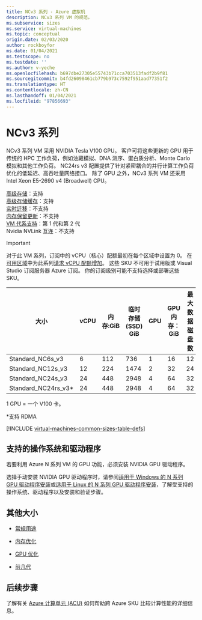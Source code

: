 ```yaml
---
title: NCv3 系列 - Azure 虚拟机
description: NCv3 系列 VM 的规范。
ms.subservice: sizes
ms.service: virtual-machines
ms.topic: conceptual
origin.date: 02/03/2020
author: rockboyfor
ms.date: 01/04/2021
ms.testscope: no
ms.testdate: ''
ms.author: v-yeche
ms.openlocfilehash: b697dbe27305e55743b71cca703513fadf2b9f81
ms.sourcegitcommit: b4fd26098461cb779b973c7592f951aad77351f2
ms.translationtype: HT
ms.contentlocale: zh-CN
ms.lasthandoff: 01/04/2021
ms.locfileid: "97856693"
---
```

# <a name="ncv3-series"></a>NCv3 系列

NCv3 系列 VM 采用 NVIDIA Tesla V100 GPU。 客户可将这些更新的 GPU 用于传统的 HPC 工作负荷，例如油藏模拟、DNA 测序、蛋白质分析、Monte Carlo 模拟和其他工作负荷。 NC24rs v3 配置提供了针对紧密耦合的并行计算工作负荷优化的低延迟、高吞吐量网络接口。 除了 GPU 之外，NCv3 系列 VM 还采用 Intel Xeon E5-2690 v4 (Broadwell) CPU。

<!--Not Available on These GPUs can provide 1.5x the computational performance of the NCv2-series-->
<!--Not Available on HPC-->

[高级存储](premium-storage-performance.md)：支持<br />
[高级存储缓存](premium-storage-performance.md)：支持<br />
[实时迁移](maintenance-and-updates.md)：不支持<br />
[内存保留更新](maintenance-and-updates.md)：不支持<br />
[VM 代系支持](generation-2.md)：第 1 代和第 2 代<br />
Nvidia NVLink 互连：不支持<br />

> [!IMPORTANT]
> 对于此 VM 系列，订阅中的 vCPU（核心）配额最初在每个区域中设置为 0。 在[可用区域](https://azure.microsoft.com/regions/services/)中为此系列[请求 vCPU 配额增加](https://support.azure.cn/support/support-azure/)。 这些 SKU 不可用于试用版或 Visual Studio 订阅服务器 Azure 订阅。 你的订阅级别可能不支持选择或部署这些 SKU。 
>

| 大小 | vCPU | 内存:GiB | 临时存储 (SSD) GiB | GPU | GPU 内存：GiB | 最大数据磁盘数 | 最大非缓存磁盘吞吐量：IOPS/MBps | 最大 NIC 数 |
|---|---|---|---|---|---|---|---|---|
| Standard_NC6s_v3    | 6  | 112 | 736  | 1 | 16 | 12 | 20000/200 | 4 |
| Standard_NC12s_v3   | 12 | 224 | 1474 | 2 | 32 | 24 | 40000/400 | 8 |
| Standard_NC24s_v3   | 24 | 448 | 2948 | 4 | 64 | 32 | 80000/800 | 8 |
| Standard_NC24rs_v3* | 24 | 448 | 2948 | 4 | 64 | 32 | 80000/800 | 8 |

1 GPU = 一个 V100 卡。

*支持 RDMA

[!INCLUDE [virtual-machines-common-sizes-table-defs](../../includes/virtual-machines-common-sizes-table-defs.md)]

## <a name="supported-operating-systems-and-drivers"></a>支持的操作系统和驱动程序

若要利用 Azure N 系列 VM 的 GPU 功能，必须安装 NVIDIA GPU 驱动程序。

<!--Not Available on The NVIDIA GPU Driver Extension installs appropriate NVIDIA CUDA or GRID drivers on an N-series VM. Install or manage the extension using the Azure portal or tools such as Azure PowerShell or Azure Resource Manager templates. See the NVIDIA GPU Driver Extension documentation for supported operating systems and deployment steps.-->
<!--Not Available on [NVIDIA GPU Driver Extension](./extensions/hpccompute-gpu-windows.md)-->
<!--Not Capatile on [Azure virtual machine extensions and features](./extensions/overview.md)-->

选择手动安装 NVIDIA GPU 驱动程序时，请参阅[适用于 Windows 的 N 系列 GPU 驱动程序安装](./windows/n-series-driver-setup.md)或[适用于 Linux 的 N 系列 GPU 驱动程序安装](./linux/n-series-driver-setup.md)，了解受支持的操作系统、驱动程序以及安装和验证步骤。

## <a name="other-sizes"></a>其他大小

- [常规用途](sizes-general.md)
- [内存优化](sizes-memory.md)
    
    <!--Not Available on - [Storage optimized](sizes-storage.md)-->
    
- [GPU 优化](sizes-gpu.md)
    
    <!--Not Available on - [High performance compute](sizes-hpc.md)-->
    
- [前几代](sizes-previous-gen.md)

## <a name="next-steps"></a>后续步骤

了解有关 [Azure 计算单元 (ACU)](acu.md) 如何帮助跨 Azure SKU 比较计算性能的详细信息。

<!-- Update_Description: update meta properties, wording update, update link -->